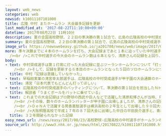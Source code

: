 ```yaml
---
layout: web_news
categories: web
newsid: k10011107101000
title: 広陵 中村 またホームラン 大会最多記録を更新
last_modified_at: '2017-08-22T11:10:00+09:00'
datetime: 2017年08月22日 11時10分
description: 夏の全国高校野球、２２日の準決勝の第１試合で、広島の広陵高校の中村奨成選手が２本のホームランを打って今大会のホームラン数を６本としました。中村選手は、昭和６０年の６７回大会でＰＬ学園の清原和博さんがマークした５本を上回り、大会記録を３２年ぶりに更新しました。
summary: 夏の全国高校野球、２２日の準決勝の第１試合で、広島の広陵高校の中村奨成選手が２本のホームランを打って今大会のホームラン数を６本としました。中村選手は、昭和６０年の６７回大会でＰＬ学園の清原和博さんがマークした５本を上回り、大会記録を３２年ぶりに更新しました。
image_url: https://newswebeasy.github.io/ja201708/news/web/image/2017/08/23/k10011107101000.jpg
more: 準々決勝までに４本のホームランを打ち、大会記録まであと１本に迫っていた中村選手は、準決勝の１回の第１打席でツーランホームランを打ち昭和６０年に清原さんがマークした大会記録の５本に並びました。そして、５回の第３打席でこの試合２本目のホームランとなるソロホームランを打ちました。<br
  /><br />これで中村選手の今大会のホームラン数は６本となり、清原さんの記録を上回り、大会記録を３２年ぶりに更新しました。また、中村選手はこの試合で７打点を挙げて今大会の個人の通算打点を１７とし、平成２０年の９０回大会で大阪桐蔭高校の萩原圭悟選手がマークした１５打点を上回り、大会記録を更新しました。
body:
- text: 中村奨成選手は第１打席に打った大会記録に並ぶツーランホームランについて「打った瞬間は『並んだな』と思ってうれしかったですが、チームとして先制点を取れたことのほうがよりうれしかったです」と振り返りました。<br
    /><br />そして、記録を更新する６本目のホームランとなった５回のソロホームランについては「記録は意識していませんでした。どうしても同点に追いつきたい場面だったのでそういう場面で１本が出てよかったです」と話していました。
  title: 中村「記録は意識していなかった」
- text: 早稲田実業の清宮幸太郎選手は、広陵高校の中村奨成選手が甲子園の大会通算のホームランを６本として個人の大会記録を更新したことについて、「どうなるかなと思っていたが、きょうも２本打って記録を塗り替えてすごいと思った」と感心していました。そのうえで、「日本代表に来てからもどんどん打ってほしい」と期待していました。
  title: 清宮「日本代表でもどんどん打ってほしい」
- text: 広陵高校の中村奨成選手のバッティングについて、準決勝の第１試合を担当したＮＨＫ高校野球解説の杉本真吾さんは「うまくボールをバットに乗せて打てていることと、ミートポイントまで、むだなく最短距離でバットを出せていることがホームランを打てている要因ではないか。無理に大きな当たりを狙うのではなく、ヒットの延長戦上にホームランが出ているように見える」と話し、その技術の高さを評価していました。そのうえで、「期待がかかるなか、記録を更新し、技術力もさることながら、タフな精神力はみごとだ。あすの決勝でもあと２本くらいホームランを打つのではないか」と話していました。
  title: 解説者「うまくボールをバットに乗せている」
- text: これまでの大会記録はプロ野球の西武や巨人などで活躍した清原和博さんが当時、ＰＬ学園の３年生として昭和６０年の６７回大会でマークした５本でした。<br
    /><br />その後、数々のホームランバッターが甲子園に出場しましたが、清原さんの記録に並ぶ選手は現れませんでした。<br /><br />巨人や大リーグのヤンキースなどで活躍した松井秀喜さんは、平成３年の７３回大会に石川の星稜高校の２年生として出場し、ベスト４まで進んだものの、この大会でのホームランは１本でした。３年生で出場した７４回大会では２回戦で５打席連続敬遠と勝負をしてもらえずチームは敗退し、この大会ホームランはありませんでした。<br
    /><br />ＤｅＮＡで活躍する筒香嘉智選手は横浜高校の２年生として出場した９０回大会で３本のホームランを打ちましたが、３年生では甲子園に出場できませんでした。<br
    /><br />大阪桐蔭高校で平成１７年の８７回大会に出場した中日の平田良介選手と、青森の光星学院で平成２４年の９４回大会に出場した阪神の北條史也選手など、清原さんの記録以降、３人の選手がいずれも４本のホームランを打ちましたが、あと１本が届きませんでした。清原さんの記録は高校球児にとって３２年間、破られることができなかった高い壁でした。
  title: ３２年間破られなかった記録
easy_news_url: /news/easy/2017/08/23/高校野球-広陵高校の中村選手がホームランの記録をつくる/
source_url: http://www3.nhk.or.jp/news/html/20170822/k10011107101000.html
...
```

